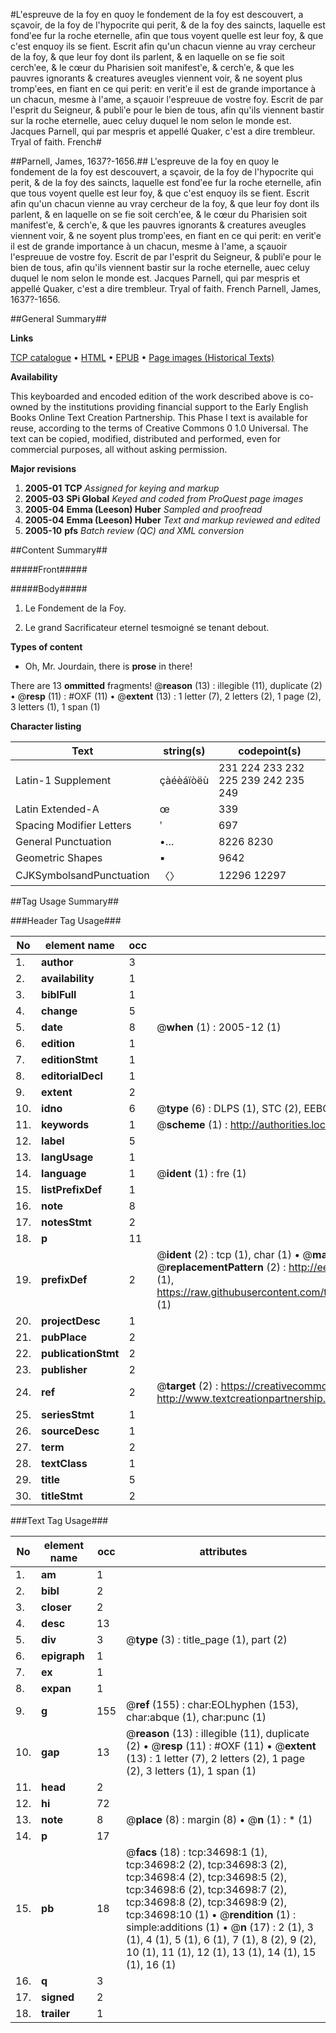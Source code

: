 #L'espreuve de la foy en quoy le fondement de la foy est descouvert, a sçavoir, de la foy de l'hypocrite qui perit, & de la foy des saincts, laquelle est fondʹee fur la roche eternelle, afin que tous voyent quelle est leur foy, & que c'est enquoy ils se fient. Escrit afin qu'un chacun vienne au vray cercheur de la foy, & que leur foy dont ils parlent, & en laquelle on se fie soit cerchʹee, & le cœur du Pharisien soit manifestʹe, & cerchʹe, & que les pauvres ignorants & creatures aveugles viennent voir, & ne soyent plus trompʹees, en fiant en ce qui perit: en veritʹe il est de grande importance à un chacun, mesme à l'ame, a sçauoir l'espreuue de vostre foy. Escrit de par l'esprit du Seigneur, & publiʹe pour le bien de tous, afin qu'ils viennent bastir sur la roche eternelle, auec celuy duquel le nom selon le monde est. Jacques Parnell, qui par mespris et appellé Quaker, c'est a dire trembleur. Tryal of faith. French#

##Parnell, James, 1637?-1656.##
L'espreuve de la foy en quoy le fondement de la foy est descouvert, a sçavoir, de la foy de l'hypocrite qui perit, & de la foy des saincts, laquelle est fondʹee fur la roche eternelle, afin que tous voyent quelle est leur foy, & que c'est enquoy ils se fient. Escrit afin qu'un chacun vienne au vray cercheur de la foy, & que leur foy dont ils parlent, & en laquelle on se fie soit cerchʹee, & le cœur du Pharisien soit manifestʹe, & cerchʹe, & que les pauvres ignorants & creatures aveugles viennent voir, & ne soyent plus trompʹees, en fiant en ce qui perit: en veritʹe il est de grande importance à un chacun, mesme à l'ame, a sçauoir l'espreuue de vostre foy. Escrit de par l'esprit du Seigneur, & publiʹe pour le bien de tous, afin qu'ils viennent bastir sur la roche eternelle, auec celuy duquel le nom selon le monde est. Jacques Parnell, qui par mespris et appellé Quaker, c'est a dire trembleur.
Tryal of faith. French
Parnell, James, 1637?-1656.

##General Summary##

**Links**

[TCP catalogue](http://www.ota.ox.ac.uk/tcp/)  • 
[HTML](http://tei.it.ox.ac.uk/tcp/Texts-HTML/free/A56/A56431.html)  • 
[EPUB](http://tei.it.ox.ac.uk/tcp/Texts-EPUB/free/A56/A56431.epub) • 
[Page images (Historical Texts)](https://data.historicaltexts.jisc.ac.uk/view?pubId=eebo-99830248e&pageId=eebo-99830248e-34698-1)

**Availability**

This keyboarded and encoded edition of the
	       work described above is co-owned by the institutions
	       providing financial support to the Early English Books
	       Online Text Creation Partnership. This Phase I text is
	       available for reuse, according to the terms of Creative
	       Commons 0 1.0 Universal. The text can be copied,
	       modified, distributed and performed, even for
	       commercial purposes, all without asking permission.

**Major revisions**

1. __2005-01__ __TCP__ *Assigned for keying and markup*
1. __2005-03__ __SPi Global__ *Keyed and coded from ProQuest page images*
1. __2005-04__ __Emma (Leeson) Huber__ *Sampled and proofread*
1. __2005-04__ __Emma (Leeson) Huber__ *Text and markup reviewed and edited*
1. __2005-10__ __pfs__ *Batch review (QC) and XML conversion*

##Content Summary##

#####Front#####

#####Body#####

1. Le Fondement de la Foy.

1. Le grand Sacrificateur eternel tesmoigné se tenant debout.

**Types of content**

  * Oh, Mr. Jourdain, there is **prose** in there!

There are 13 **ommitted** fragments! 
 @__reason__ (13) : illegible (11), duplicate (2)  •  @__resp__ (11) : #OXF (11)  •  @__extent__ (13) : 1 letter (7), 2 letters (2), 1 page (2), 3 letters (1), 1 span (1)

**Character listing**


|Text|string(s)|codepoint(s)|
|---|---|---|
|Latin-1 Supplement|çàéèáïòëù|231 224 233 232 225 239 242 235 249|
|Latin Extended-A|œ|339|
|Spacing             Modifier Letters|ʹ|697|
|General Punctuation|•…|8226 8230|
|Geometric Shapes|▪|9642|
|CJKSymbolsandPunctuation|〈〉|12296 12297|

##Tag Usage Summary##

###Header Tag Usage###

|No|element name|occ|attributes|
|---|---|---|---|
|1.|__author__|3||
|2.|__availability__|1||
|3.|__biblFull__|1||
|4.|__change__|5||
|5.|__date__|8| @__when__ (1) : 2005-12 (1)|
|6.|__edition__|1||
|7.|__editionStmt__|1||
|8.|__editorialDecl__|1||
|9.|__extent__|2||
|10.|__idno__|6| @__type__ (6) : DLPS (1), STC (2), EEBO-CITATION (1), PROQUEST (1), VID (1)|
|11.|__keywords__|1| @__scheme__ (1) : http://authorities.loc.gov/ (1)|
|12.|__label__|5||
|13.|__langUsage__|1||
|14.|__language__|1| @__ident__ (1) : fre (1)|
|15.|__listPrefixDef__|1||
|16.|__note__|8||
|17.|__notesStmt__|2||
|18.|__p__|11||
|19.|__prefixDef__|2| @__ident__ (2) : tcp (1), char (1)  •  @__matchPattern__ (2) : ([0-9\-]+):([0-9IVX]+) (1), (.+) (1)  •  @__replacementPattern__ (2) : http://eebo.chadwyck.com/downloadtiff?vid=$1&page=$2 (1), https://raw.githubusercontent.com/textcreationpartnership/Texts/master/tcpchars.xml#$1 (1)|
|20.|__projectDesc__|1||
|21.|__pubPlace__|2||
|22.|__publicationStmt__|2||
|23.|__publisher__|2||
|24.|__ref__|2| @__target__ (2) : https://creativecommons.org/publicdomain/zero/1.0/ (1), http://www.textcreationpartnership.org/docs/. (1)|
|25.|__seriesStmt__|1||
|26.|__sourceDesc__|1||
|27.|__term__|2||
|28.|__textClass__|1||
|29.|__title__|5||
|30.|__titleStmt__|2||


###Text Tag Usage###

|No|element name|occ|attributes|
|---|---|---|---|
|1.|__am__|1||
|2.|__bibl__|2||
|3.|__closer__|2||
|4.|__desc__|13||
|5.|__div__|3| @__type__ (3) : title_page (1), part (2)|
|6.|__epigraph__|1||
|7.|__ex__|1||
|8.|__expan__|1||
|9.|__g__|155| @__ref__ (155) : char:EOLhyphen (153), char:abque (1), char:punc (1)|
|10.|__gap__|13| @__reason__ (13) : illegible (11), duplicate (2)  •  @__resp__ (11) : #OXF (11)  •  @__extent__ (13) : 1 letter (7), 2 letters (2), 1 page (2), 3 letters (1), 1 span (1)|
|11.|__head__|2||
|12.|__hi__|72||
|13.|__note__|8| @__place__ (8) : margin (8)  •  @__n__ (1) : * (1)|
|14.|__p__|17||
|15.|__pb__|18| @__facs__ (18) : tcp:34698:1 (1), tcp:34698:2 (2), tcp:34698:3 (2), tcp:34698:4 (2), tcp:34698:5 (2), tcp:34698:6 (2), tcp:34698:7 (2), tcp:34698:8 (2), tcp:34698:9 (2), tcp:34698:10 (1)  •  @__rendition__ (1) : simple:additions (1)  •  @__n__ (17) : 2 (1), 3 (1), 4 (1), 5 (1), 6 (1), 7 (1), 8 (2), 9 (2), 10 (1), 11 (1), 12 (1), 13 (1), 14 (1), 15 (1), 16 (1)|
|16.|__q__|3||
|17.|__signed__|2||
|18.|__trailer__|1||

